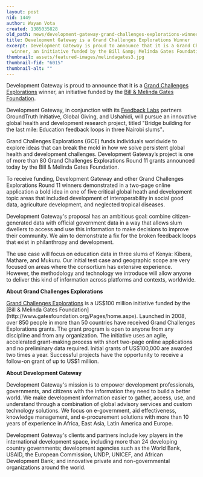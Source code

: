 ```yaml
---
layout: post
nid: 1449
author: Wayan Vota
created: 1385035828
old_path: news/development-gateway-grand-challenges-explorations-winner
title: Development Gateway is a Grand Challenges Explorations Winner
excerpt: Development Gateway is proud to announce that it is a Grand Challenges Explorations
  winner, an initiative funded by the Bill &amp; Melinda Gates Foundation.
thumbnail: assets/featured-images/melindagates3.jpg
thumbnail-fid: "6015"
thumbnail-alt: ""
---
```


Development Gateway is proud to announce that it is a [Grand Challenges Explorations](http://www.grandchallenges.org/Explorations/Pages/Introduction.aspx) winner, an initiative funded by the [Bill & Melinda Gates Foundation](http://www.gatesfoundation.org/Pages/home.aspx).

Development Gateway, in conjunction with its [Feedback Labs](http://feedbacklabs.org/) partners GroundTruth Initiative, Global Giving, and Ushahidi, will pursue an innovative global health and development research project, titled "Bridge building for the last mile: Education feedback loops in three Nairobi slums"**.**

Grand Challenges Explorations (GCE) funds individuals worldwide to explore ideas that can break the mold in how we solve persistent global health and development challenges. Development Gateway’s project is one of more than 80 Grand Challenges Explorations Round 11 grants announced today by the Bill & Melinda Gates Foundation.

To receive funding, Development Gateway and other Grand Challenges Explorations Round 11 winners demonstrated in a two-page online application a bold idea in one of five critical global heath and development topic areas that included development of interoperability in social good data, agriculture development, and neglected tropical diseases.

Development Gateway's proposal has an ambitious goal: combine citizen-generated data with official government data in a way that allows slum dwellers to access and use this information to make decisions to improve their community. We aim to demonstrate a fix for the broken feedback loops that exist in philanthropy and development.

The use case will focus on education data in three slums of Kenya: Kibera, Mathare, and Mukuru. Our initial test case and geographic scope are very focused on areas where the consortium has extensive experience. However, the methodology and technology we introduce will allow anyone to deliver this kind of information across platforms and contexts, worldwide.

**About Grand Challenges Explorations**

[Grand Challenges Explorations](http://www.grandchallenges.org/Explorations/Pages/Introduction.aspx) is a US$100 million initiative funded by the [Bill & Melinda Gates Foundation](http://www.gatesfoundation.org/Pages/home.aspx). Launched in 2008, over 850 people in more than 50 countries have received Grand Challenges Explorations grants. The grant program is open to anyone from any discipline and from any organization. The initiative uses an agile, accelerated grant-making process with short two-page online applications and no preliminary data required. Initial grants of US$100,000 are awarded two times a year. Successful projects have the opportunity to receive a follow-on grant of up to US$1 million.

**About Development Gateway**

Development Gateway's mission is to empower development professionals, governments, and citizens with the information they need to build a better world. We make development information easier to gather, access, use, and understand through a combination of global advisory services and custom technology solutions. We focus on e-government, aid effectiveness, knowledge management, and e-procurement solutions with more than 10 years of experience in Africa, East Asia, Latin America and Europe.

Development Gateway's clients and partners include key players in the international development space, including more than 24 developing country governments; development agencies such as the World Bank, USAID, the European Commission, UNDP, UNICEF, and African Development Bank; and innovative private and non-governmental organizations around the world.
